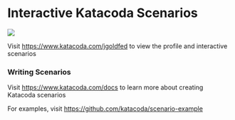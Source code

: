 # Interactive Katacoda Scenarios

[![](http://shields.katacoda.com/katacoda/jgoldfed/count.svg)](https://www.katacoda.com/jgoldfed "Get your profile on Katacoda.com")

Visit https://www.katacoda.com/jgoldfed to view the profile and interactive scenarios

### Writing Scenarios
Visit https://www.katacoda.com/docs to learn more about creating Katacoda scenarios

For examples, visit https://github.com/katacoda/scenario-example
